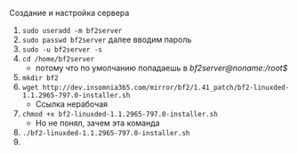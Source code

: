 Создание и настройка сервера
1. `sudo useradd -m bf2server`
2. `sudo passwd bf2server` далее вводим пароль
3. `sudo -u bf2server -s`
4. `cd /home/bf2server`
    - потому что по умолчанию попадаешь в _bf2server@noname:/root$_
6. `mkdir bf2`
7. `wget http://dev.insomnia365.com/mirror/bf2/1.41_patch/bf2-linuxded-1.1.2965-797.0-installer.sh`
   - Ссылка нерабочая
8. `chmod +x bf2-linuxded-1.1.2965-797.0-installer.sh`
   - Но не понял, зачем эта команда
9. `./bf2-linuxded-1.1.2965-797.0-installer.sh`
10. 
